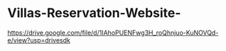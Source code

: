 # Villas-Reservation-Website-
https://drive.google.com/file/d/1IAhoPUENFwg3H_roQhnjuo-KuNOVQd-e/view?usp=drivesdk
